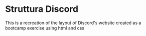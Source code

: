 # Struttura Discord

This is a recreation of the layout of Discord's website created as a bootcamp exercise using html and css